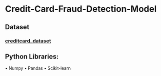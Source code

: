 # Credit-Card-Fraud-Detection-Model

## Dataset
### [creditcard_dataset](https://www.kaggle.com/mlg-ulb/creditcardfraud?select=creditcard.csv)

## Python Libraries:
▪ Numpy
▪ Pandas
▪ Scikit-learn
